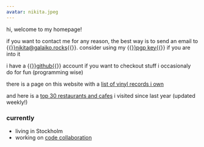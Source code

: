 ```yaml
---
avatar: nikita.jpeg
---
```


hi, welcome to my homepage!

if you want to contact me for any reason, the best way is to send an email to
{{<a href="mailto:nikita@galaiko.rocks" rel="me" >}}nikita@galaiko.rocks{{</a>}}.
consider using my {{<a href="/keys/nikita@galaiko.rocks.asc" rel="pgpkey authn" >}}pgp key{{</a>}} if you are into it

i have a {{<a href="https://github.com/ngalaiko" rel="me">}}github{{</a>}} account if you want to checkout stuff i occasionaly do for fun (programming wise)

there is a page on this website with a [list of vinyl records i own][]

and here is a [top 30 restaurants and cafes][] i visited since last year (updated weekly!)

### currently

- living in Stockholm
- working on [code collaboration][]

[list of vinyl records i own]: /records/
[code collaboration]: https://getsturdy.com
[top 30 restaurants and cafes]: /restaurants_and_cafes/
